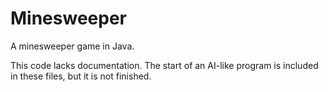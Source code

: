 # Minesweeper
A minesweeper game in Java.

This code lacks documentation. The start of an AI-like program is included in these files, but it is not finished.
